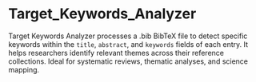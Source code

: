 # Target_Keywords_Analyzer
Target Keywords Analyzer processes a .bib BibTeX file to detect specific keywords within the `title`, `abstract`, and `keywords` fields of each entry. It helps researchers identify relevant themes across their reference collections. Ideal for systematic reviews, thematic analyses, and science mapping. 
